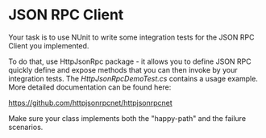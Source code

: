 # JSON RPC Client

Your task is to use NUnit to write some integration tests for the JSON RPC Client you implemented.

To do that, use HttpJsonRpc package - it allows you to define JSON RPC quickly define and expose  methods that you can then invoke by your integration tests. The _HttpJsonRpcDemoTest.cs_ contains a usage example. More detailed documentation can be found here:

https://github.com/httpjsonrpcnet/httpjsonrpcnet

Make sure your class implements both the "happy-path" and the failure scenarios.
